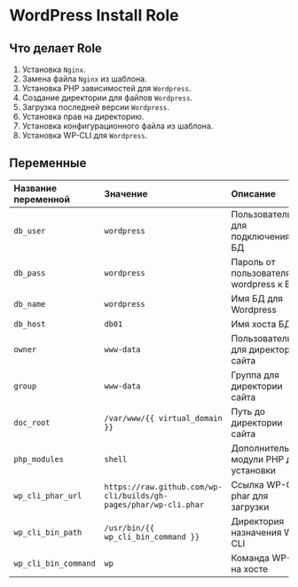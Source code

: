 # WordPress Install Role
## Что делает Role
1. Установка `Nginx`.
2. Замена файла `Nginx` из шаблона.
3. Установка PHP зависимостей для `Wordpress`.
4. Создание директории для файлов `Wordpress`.
5. Загрузка последней версии `Wordpress`.
6. Установка прав на директорию.
7. Установка конфигурационного файла из шаблона.
8. Установка WP-CLI для `Wordpress`.

## Переменные

| Название переменной | Значение | Описание |
| :--- | :--- | :--- |
| `db_user` | `wordpress` | Пользователь для подключения к БД |
| `db_pass` | `wordpress` | Пароль от пользователя wordpress к БД  |
| `db_name` | `wordpress` | Имя БД для Wordpress |
| `db_host` | `db01` | Имя хоста БД |
| `owner` | `www-data` | Пользователь для директории сайта |
| `group` | `www-data` | Группа для директории сайта |
| `doc_root` | `/var/www/{{ virtual_domain }}` | Путь до директории сайта |
| `php_modules` | `shell` | Дополнительные модули PHP для установки |
| `wp_cli_phar_url` | `https://raw.github.com/wp-cli/builds/gh-pages/phar/wp-cli.phar` | Ссылка WP-CLI phar для загрузки |
| `wp_cli_bin_path` | `/usr/bin/{{ wp_cli_bin_command }}` | Директория назначения WP-CLI |
| `wp_cli_bin_command` | `wp` | Команда WP-CLI на хосте |
